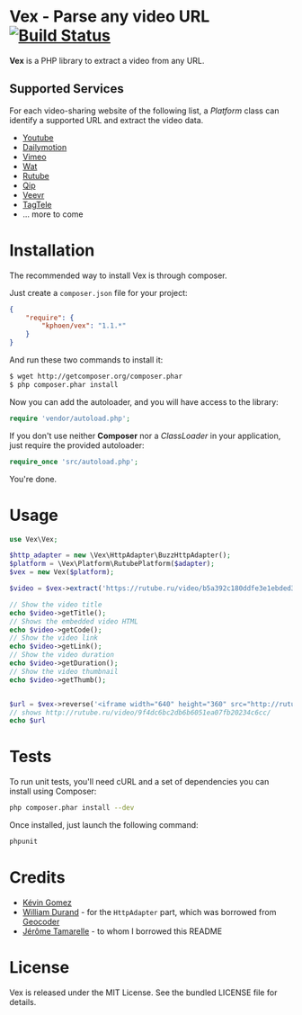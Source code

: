 Vex - Parse any video URL [![Build Status](https://travis-ci.org/K-Phoen/Vex.png?branch=master)](https://travis-ci.org/K-Phoen/Vex)
=========================

**Vex** is a PHP library to extract a video from any URL.

Supported Services
------------------

For each video-sharing website of the following list, a _Platform_ class can identify
a supported URL and extract the video data.

* [Youtube](http://www.youtube.com/)
* [Dailymotion](http://www.dailymotion.com/)
* [Vimeo](http://vimeo.com/)
* [Wat](http://wat.tv/)
* [Rutube](http://rutube.ru/)
* [Qip](http://qip.ru/)
* [Veevr](http://veevr.com/)
* [TagTele](http://www.tagtele.com/)
* ... more to come

Installation
============

The recommended way to install Vex is through composer.

Just create a `composer.json` file for your project:

```json
{
    "require": {
        "kphoen/vex": "1.1.*"
    }
}
```

And run these two commands to install it:

```bash
$ wget http://getcomposer.org/composer.phar
$ php composer.phar install
```


Now you can add the autoloader, and you will have access to the library:

```php
require 'vendor/autoload.php';
```

If you don't use neither **Composer** nor a _ClassLoader_ in your application, just require the provided autoloader:

```php
require_once 'src/autoload.php';
```

You're done.

Usage
=====

```php
use Vex\Vex;

$http_adapter = new \Vex\HttpAdapter\BuzzHttpAdapter();
$platform = \Vex\Platform\RutubePlatform($adapter);
$vex = new Vex($platform);

$video = $vex->extract('https://rutube.ru/video/b5a392c180ddfe3e1ebded38f9f9dc52/');

// Show the video title
echo $video->getTitle();
// Shows the embedded video HTML
echo $video->getCode();
// Show the video link
echo $video->getLink();
// Show the video duration
echo $video->getDuration();
// Show the video thumbnail
echo $video->getThumb();


$url = $vex->reverse('<iframe width="640" height="360" src="http://rutube.ru/video/embed/6236741" frameborder="0" webkitAllowFullScreen mozallowfullscreen allowfullscreen scrolling="no"></iframe>');
// shows http://rutube.ru/video/9f4dc6bc2db6b6051ea07fb20234c6cc/
echo $url
```

Tests
=====

To run unit tests, you'll need cURL and a set of dependencies you can install
using Composer:

```bash
php composer.phar install --dev
```

Once installed, just launch the following command:

```bash
phpunit
```

Credits
=======

  * [Kévin Gomez](https://github.com/K-Phoen/)
  * [William Durand](https://github.com/willdurand/) - for the `HttpAdapter` part, which was borrowed from [Geocoder](https://github.com/willdurand/Geocoder)
  * [Jérôme Tamarelle](https://github.com/GromNaN/) - to whom I borrowed this README

License
=======

Vex is released under the MIT License. See the bundled LICENSE file for
details.

